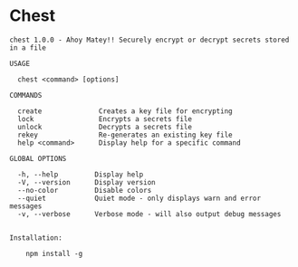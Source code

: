 Chest
=====

    chest 1.0.0 - Ahoy Matey!! Securely encrypt or decrypt secrets stored in a file

    USAGE

      chest <command> [options]

    COMMANDS

      create              Creates a key file for encrypting
      lock                Encrypts a secrets file
      unlock              Decrypts a secrets file
      rekey               Re-generates an existing key file
      help <command>      Display help for a specific command

    GLOBAL OPTIONS

      -h, --help         Display help
      -V, --version      Display version
      --no-color         Disable colors
      --quiet            Quiet mode - only displays warn and error messages
      -v, --verbose      Verbose mode - will also output debug messages


    Installation:

        npm install -g
